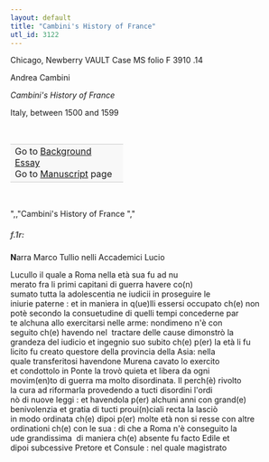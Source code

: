 ```yaml
---
layout: default
title: "Cambini's History of France"
utl_id: 3122
---
```



Chicago, Newberry VAULT Case MS folio F 3910 .14


Andrea Cambini


*Cambini's History of France*


Italy, between 1500 and 1599


 

<table border="0.5" cellpadding="1" cellspacing="1" style="width: 200px; background-color:#F8F8F8;"><tbody style="border-color:#ccc"><tr style="border-color:#ccc"><td>Go to <a href="https://centerfordigitalhumanities.github.io/Newberry-Italian-paleography/essay/044" target="_blank">Background Essay</a><br />
			Go to <a href="https://centerfordigitalhumanities.github.io/Newberry-Italian-paleography/www/record.html?id=044" target="_blank">Manuscript</a> page</td>
</tr></tbody></table>
 

",,"Cambini's History of France
","
<h5 style="color:#555;">f.1r:</h5>

**N**arra Marco Tullio nelli Accademici Lucio


Lucullo il quale a Roma nella età sua fu ad nu<br />
merato fra li primi capitani di guerra havere co(n)<br />
sumato tutta la adolescentia ne iudicii in proseguire le<br />
iniurie paterne : et in maniera in q(ue)lli essersi occupato ch(e) non<br />
potè secondo la consuetudine di quelli tempi concederne par<br />
te alchuna allo exercitarsi nelle arme: nondimeno n'è con<br />
seguito ch(e) havendo nel  tractare delle cause dimonstrò la<br />
grandeza del iudicio et ingegnio suo subito ch(e) p(er) la età li fu<br />
licito fu creato questore della provincia della Asia: nella<br />
quale transferitosi havendone Murena cavato lo exercito<br />
et condottolo in Ponte la trovò quieta et libera da ogni<br />
movim(en)to di guerra ma molto disordinata. Il perch(è) rivolto<br />
la cura ad riformarla provedendo a tucti disordini l'ordi<br />
nò di nuove leggi : et havendola p(er) alchuni anni con grand(e)<br />
benivolenzia et gratia di tucti proui(n)ciali recta la lasciò<br />
in modo ordinata ch(e) dipoi p(er) molte età non si resse con altre<br />
ordinationi ch(e) con le sua : di che a Roma n'è conseguito la<br />
ude grandissima  di maniera ch(e) absente fu facto Edile et<br />
dipoi subcessive Pretore et Consule : nel quale magistrato

